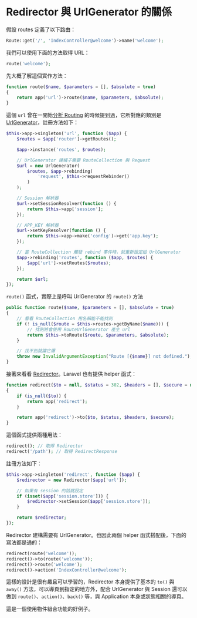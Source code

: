 # Redirector 與 UrlGenerator 的關係

假設 routes 定義了以下路由：

```php
Route::get('/', 'IndexController@welcome')->name('welcome');
```

我們可以使用下面的方法取得 URL：

```php
route('welcome');
```

先大概了解這個實作方法：

```php
function route($name, $parameters = [], $absolute = true)
{
    return app('url')->route($name, $parameters, $absolute);
}
```

這個 `url` 曾在一開始[分析 Routing][day12] 的時候提到過，它所對應的類別是 [UrlGenerator][]，註冊方法如下：

```php
$this->app->singleton('url', function ($app) {
    $routes = $app['router']->getRoutes();

    $app->instance('routes', $routes);

    // UrlGenerator 建構子需要 RouteCollection 與 Request
    $url = new UrlGenerator(
        $routes, $app->rebinding(
            'request', $this->requestRebinder()
        )
    );

    // Session 解析器
    $url->setSessionResolver(function () {
        return $this->app['session'];
    });

    // APP_KEY 解析器
    $url->setKeyResolver(function () {
        return $this->app->make('config')->get('app.key');
    });

    // 當 RouteCollection 觸發 rebind 事件時，就重新設定給 UrlGenerator
    $app->rebinding('routes', function ($app, $routes) {
        $app['url']->setRoutes($routes);
    });

    return $url;
});
```

`route()` 函式，實際上是呼叫 UrlGenerator 的 `route()` 方法

```php
public function route($name, $parameters = [], $absolute = true)
{
    // 看看 RouteCollection 用名稱能不能找到
    if (! is_null($route = $this->routes->getByName($name))) {
        // 找到將會使用 RouteUrlGenerator 產生 url
        return $this->toRoute($route, $parameters, $absolute);
    }

    // 找不到就讓它爆
    throw new InvalidArgumentException("Route [{$name}] not defined.");
}
```

接著來看看 [Redirector][]。Laravel 也有提供 helper 函式：

```php
function redirect($to = null, $status = 302, $headers = [], $secure = null)
{
    if (is_null($to)) {
        return app('redirect');
    }

    return app('redirect')->to($to, $status, $headers, $secure);
}
```

這個函式提供兩種用法：

```php
redirect(); // 取得 Redirector
redirect('/path'); // 取得 RedirectResponse
```

註冊方法如下：

```php
$this->app->singleton('redirect', function ($app) {
    $redirector = new Redirector($app['url']);

    // 如果有 session 的話就設定
    if (isset($app['session.store'])) {
        $redirector->setSession($app['session.store']);
    }

    return $redirector;
});
```

Redirector 建構需要有 UrlGenerator。也因此兩個 helper 函式搭配後，下面的寫法都是通的：

```php
redirect(route('welcome'));
redirect()->to(route('welcome'));
redirect()->route('welcome');
redirect()->action('IndexController@welcome');
```

這樣的設計是很有趣且可以學習的，Redirector 本身提供了基本的 `to()` 與 `away()` 方法，可以導頁到指定的地方外，配合 UrlGenerator 與 Session 還可以做到 `route()`、`action()`、`back()` 等，與 Application 本身或狀態相關的導頁。

這是一個使用物件組合功能的好例子。

[Redirector]: https://github.com/laravel/framework/blob/v5.7.6/src/Illuminate/Routing/Redirector.php
[UrlGenerator]: https://github.com/laravel/framework/blob/v5.7.6/src/Illuminate/Routing/UrlGenerator.php

[day12]: day12.md
